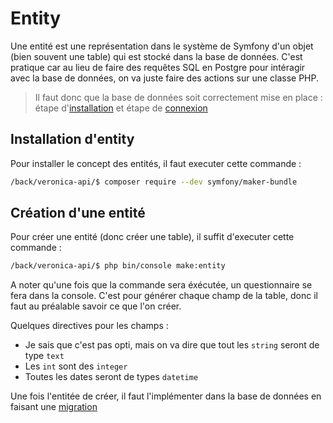 # Entity
Une entité est une représentation dans le système de Symfony d'un objet (bien souvent une table) qui est stocké dans la base de données. C'est pratique car au lieu de faire des requêtes SQL en Postgre pour intéragir avec la base de données, on va juste faire des actions sur une classe PHP.
> Il faut donc que la base de données soit correctement mise en place : étape d'[installation](/back/process/postgre-install.md) et étape de [connexion](/back/process/postgre-connexion.md)
## Installation d'entity
Pour installer le concept des entités, il faut executer cette commande :
```bash
/back/veronica-api/$ composer require --dev symfony/maker-bundle
```
## Création d'une entité
Pour créer une entité (donc créer une table), il suffit d'executer cette commande :
```bash
/back/veronica-api/$ php bin/console make:entity
```
A noter qu'une fois que la commande sera éxécutée, un questionnaire se fera dans la console. C'est pour générer chaque champ de la table, donc il faut au préalable savoir ce que l'on créer.

Quelques directives pour les champs :
- Je sais que c'est pas opti, mais on va dire que tout les `string` seront de type `text`
- Les `int` sont des `integer`
- Toutes les dates seront de types `datetime`

Une fois l'entitée de créer, il faut l'implémenter dans la base de données en faisant une [migration](/back/process/migration.md)